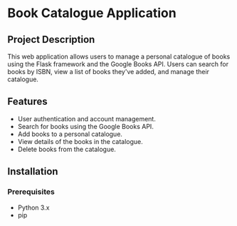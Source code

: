 # Book Catalogue Application

## Project Description
This web application allows users to manage a personal catalogue of books using the Flask framework and the Google Books API. Users can search for books by ISBN, view a list of books they've added, and manage their catalogue.

## Features
- User authentication and account management.
- Search for books using the Google Books API.
- Add books to a personal catalogue.
- View details of the books in the catalogue.
- Delete books from the catalogue.

## Installation

### Prerequisites
- Python 3.x
- pip

